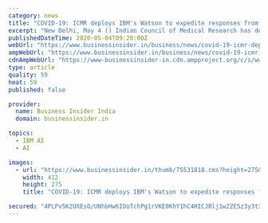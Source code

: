 ```yaml
---
category: news
title: "COVID-19: ICMR deploys IBM's Watson to expedite responses from testing"
excerpt: "New Delhi, May 4 () Indian Council of Medical Research has deployed IBM's artificial intelligence tool Watson Assistant to expedite and simplify responses from testing to provide accurate and updated data on COVID-19,"
publishedDateTime: 2020-05-04T09:20:00Z
webUrl: "https://www.businessinsider.in/business/news/covid-19-icmr-deploys-ibms-watson-to-expedite-responses-from-testing/articleshow/75531818.cms"
ampWebUrl: "https://www.businessinsider.in/business/news/covid-19-icmr-deploys-ibms-watson-to-expedite-responses-from-testing/amp_articleshow/75531818.cms"
cdnAmpWebUrl: "https://www-businessinsider-in.cdn.ampproject.org/c/s/www.businessinsider.in/business/news/covid-19-icmr-deploys-ibms-watson-to-expedite-responses-from-testing/amp_articleshow/75531818.cms"
type: article
quality: 59
heat: 59
published: false

provider:
  name: Business Insider India
  domain: businessinsider.in

topics:
  - IBM AI
  - AI

images:
  - url: "https://www.businessinsider.in/thumb/75531818.cms?height=275&width=412"
    width: 412
    height: 275
    title: "COVID-19: ICMR deploys IBM's Watson to expedite responses from testing"

secured: "4PLPv5K2UXEsO/UNhbHw6IOoTchPg1rVKE0KhY1hC4HICJRlj1w2ZE5z3y3t3fSflvN9RcrQuUmIFY/GDL/nwhQHWW6MFoukBToRwgU+ALO9djwJ5pwLoSDCpuwqarO0tlp9lMBODAMcUIGA71UAe7f0HpHWihVebjOpMMVIS9DdRpHRWl/3gBH3LvXo36dT3L+pJQojXGy6rP9DXxW5Od90TFySYlTivncg6g9aq36iev/TeX/sYjRoKw1skJFsNph8f2uZj3+Fsia+JApuxYMLDptZXmQhmuD1wKqnOWodrMlcjnnHpHq8pcYd7XjR;ajwuEijd3eU1XRw1ICxN3g=="
---
```



